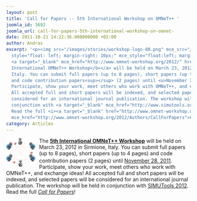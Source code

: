 ```yaml
---
layout: post
title: 'Call for Papers -- 5th International Workshop on OMNeT++ '
joomla_id: 3692
joomla_url: call-for-papers-5th-international-workshop-on-omnet-
date: 2011-10-21 14:22:36.000000000 +02:00
author: Andras
excerpt: '<p><img src="/images/stories/workshop-logo-80.png" mce_src="/images/stories/workshop-logo-80.png"
  style="float: left; margin-right: 10px;" mce_style="float:left; margin-right:10px">The
  <a target="_blank" mce_href="http://www.omnet-workshop.org/2012/" href="http://www.omnet-workshop.org/2012/"><b>5th
  International OMNeT++ Workshop</b></a> will be held on March 23, 2012 in Sirmione,
  Italy. You can submit full papers (up to 8 pages), short papers (up to 4 pages)
  and code contribution papers<sup></sup> (2 pages) until <u>November 28, 2011</u>.
  Participate, show your work, meet others who work with OMNeT++, and exchange ideas!
  All accepted full and short papers will be indexed, and selected papers will be
  considered for an international journal publication. The workshop will be held in
  conjunction with <a target="_blank" mce_href="http://www.simutools.org/2012" href="http://www.simutools.org/2012">SIMUTools&nbsp;2012</a>.
  Read the full <i><a target="_blank" href="http://www.omnet-workshop.org/2012/Authors/CallForPapers"
  mce_href="http://www.omnet-workshop.org/2012/Authors/CallForPapers">Call for Papers</a></i>!</p>'
category: Articles
---
```

<p><img src="/images/stories/workshop-logo-80.png" mce_src="/images/stories/workshop-logo-80.png" style="float: left; margin-right: 10px;" mce_style="float:left; margin-right:10px">The <a target="_blank" mce_href="http://www.omnet-workshop.org/2012/" href="http://www.omnet-workshop.org/2012/"><b>5th International OMNeT++ Workshop</b></a> will be held on March 23, 2012 in Sirmione, Italy. You can submit full papers (up to 8 pages), short papers (up to 4 pages) and code contribution papers<sup></sup> (2 pages) until <u>November 28, 2011</u>. Participate, show your work, meet others who work with OMNeT++, and exchange ideas! All accepted full and short papers will be indexed, and selected papers will be considered for an international journal publication. The workshop will be held in conjunction with <a target="_blank" mce_href="http://www.simutools.org/2012" href="http://www.simutools.org/2012">SIMUTools&nbsp;2012</a>. Read the full <i><a target="_blank" href="http://www.omnet-workshop.org/2012/Authors/CallForPapers" mce_href="http://www.omnet-workshop.org/2012/Authors/CallForPapers">Call for Papers</a></i>!</p>

